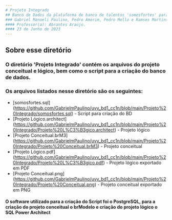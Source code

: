 ```yaml
---
# Projeto Integrado
## Banco de Dados da plataforma de banco de talentos 'somosfortes' para a empresa Fortes Engenharia.
### Gabriel Manoeli Paulino, Pedro Amorim, Pedro Mello e Ramses Martins.                                      
#### Professor(a): Abrantes Araújo.
#### 23 de Junho de 2023
---
```

## Sobre esse diretório
### O diretório 'Projeto Integrado' contém os arquivos do projeto conceitual e lógico, bem como o script para a criação do banco de dados.

### Os arquivos listados nesse diretório são os seguintes:

- [somosfortes.sql] (https://github.com/GabrielmPaulino/uvv_bd1_cc1n/blob/main/Projeto%20Integrado/somosfortes.sql) - Script para criação do BD
- [Projeto Lógico.architect] (https://github.com/GabrielmPaulino/uvv_bd1_cc1n/blob/main/Projeto%20Integrado/Projeto%20L%C3%B3gico.architect) - Projeto lógico
- [Projeto Conceitual.brM3] (https://github.com/GabrielmPaulino/uvv_bd1_cc1n/blob/main/Projeto%20Integrado/Projeto%20Conceitual.brM3) - Projeto conceitual
- [Projeto Lógico.pdf] (https://github.com/GabrielmPaulino/uvv_bd1_cc1n/blob/main/Projeto%20Integrado/Projeto%20L%C3%B3gico.pdf) - Projeto lógico exportado em PDF
- [Projeto Conceitual.png] (https://github.com/GabrielmPaulino/uvv_bd1_cc1n/blob/main/Projeto%20Integrado/Projeto%20Conceitual.png) - Projeto conceitual exportado em PNG

#### O software utilizado para a criação do Script foi o PostgreSQL, para a criação do projeto conceitual o brModelo e criação do projeto lógico o SQL Power Architect
